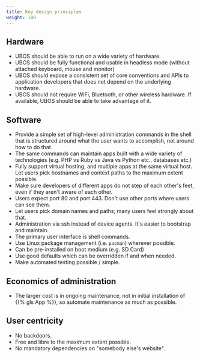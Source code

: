 ```yaml
---
title: Key design principles
weight: 180
---
```


## Hardware

* UBOS should be able to run on a wide variety of hardware.
* UBOS should be fully functional and usable in headless mode (without attached
  keyboard, mouse and monitor)
* UBOS should expose a consistent set of core conventions and APIs to application
  developers that does not depend on the underlying hardware.
* UBOS should not require WiFi, Bluetooth, or other wireless hardware. If available,
  UBOS should be able to take advantage of it.

## Software

* Provide a simple set of high-level administration commands in the shell that is
  structured around what the user wants to accomplish, not around how to do that.
* The same commands can maintain apps built with a wide variety of technologies
  (e.g. PHP vs Ruby vs Java vs Python etc., databases etc.)
* Fully support virtual hosting, and multiple apps at the same virtual host. Let users
  pick hostnames and context paths to the maximum extent possible.
* Make sure developers of different apps do not step of each other's feet, even if
  they aren't aware of each other.
* Users expect port 80 and port 443. Don't use other ports where users can see them.
* Let users pick domain names and paths; many users feel strongly about that.
* Administration via ssh instead of device agents. It's easier to bootstrap and maintain.
* The primary user interface is shell commands.
* Use Linux package management (i.e. ``pacman``) wherever possible.
* Can be pre-installed on boot medium (e.g. SD Card)
* Use good defaults which can be overridden if and when needed.
* Make automated testing possible / simple.

## Economics of administration

* The larger cost is in ongoing maintenance, not in initial installation of {{% gls App %}},
  so automate maintenance as much as possible.

## User centricity

* No backdoors.
* Free and libre to the maximum extent possible.
* No mandatory dependencies on "somebody else's website".

